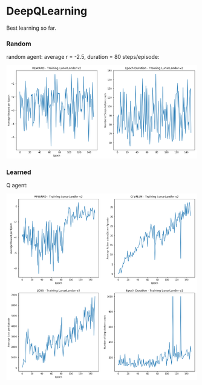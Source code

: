 # DeepQLearning

Best learning so far. 

### Random 
random agent: average r = -2.5, duration = 80 steps/episode:

<img src="https://raw.githubusercontent.com/celisun/2017-18Playing_Atari_with_DeepQLearning/master/results-random.png" width="600">

### Learned
Q agent: 

<img src="https://raw.githubusercontent.com/celisun/2017-18Playing_Atari_with_DeepQLearning/master/results-Q.png" width="600">
